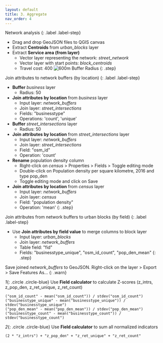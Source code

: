 ```yaml
---
layout: default
title: 3. Aggregate
nav_order: 4
---
```


Network analysis
{: .label .label-step}
- Drag and drop GeoJSON files to QGIS canvas
- Extract <b>Centroids</b> from <i>urban_blocks</i> layer
- Extract <b>Service area (from layer)</b>
  * Vector layer representing the network: <em>street_network</em>
  * Vector layer with start points: <em>block_centroids</em>
  * Travel cost: 400
![600m Buffer Radius](https://github.com/ubc-library-rc/qgis-walkability/blob/master/images/map_buffers.png?raw=true)
{: .step}

Join attributes to network buffers (by location)
{: .label .label-step}
- <b>Buffer</b> <i>business</i> layer
  * Radius: 50
- <b>Join attributes by location</b> from <i>business</i> layer
  * Input layer: <i>network_buffers</i>
  * Join layer: <i>street_intersections</i>
  * Fields: "businesstype"
  * Operations: 'count', 'unique'
- <b>Buffer</b> <i>street_intersections</i> layer
  * Radius: 50
- <b>Join attributes by location</b> from <i>street_intersections</i> layer
  * Input layer: <i>network_buffers</i>
  * Join layer: <i>street_intersections</i>
  * Field: "osm_id"
  * Operation: 'count' <br>
- <b>Rename</b> population density column
  * Right-click on <i>census</i> > Properties > Fields > Toggle editing mode
  * Double-click on Population density per square kilometre, 2016 and type pop_den
  * Toggle editing mode and click on Save
- <b>Join attributes by location</b> from <i>census</i> layer
  * Input layer: <i>network_buffers</i>
  * Join layer: <i>census</i>
  * Field: "population density"
  * Operation: 'mean'
{: .step}

Join attributes from network buffers to urban blocks (by field)
{: .label .label-step}
- Use <b>Join attributes by field value</b> to merge columns to block layer
  * Input layer: <i>urban_blocks</i>
  * Join layer: <i>network_buffers</i>
  * Table field: "fid"
  * Fields: "businesstype_unique", "osm_id_count", "pop_den_mean"
{: .step}

Save joined <i>network_buffers</i> to GeoJSON. Right-click on the layer > Export > Save Features As...
{: .warn}

*1*{: .circle .circle-blue} Use <b>Field calculator</b> to calculate Z-scores (z_intrs, z_pop_den, z_ret_unique, z_ret_count)
  ```
  ("osm_id_count" - mean("osm_id_count")) / stdev("osm_id_count")
  ("businesstype_unique" - mean("businesstype_unique")) / stdev("businesstype_unique")
  ("pop_den_mean" - mean("pop_den_mean")) / stdev("pop_den_mean")
  ("businesstype_count" - mean("businesstype_count")) / stdev("businesstype_count")
  ```
*2*{: .circle .circle-blue} Use <b>Field calculator</b> to sum all normalized indicators
  ```
  (2 * "z_intrs") + "z_pop_den" + "z_ret_unique" + "z_ret_count"
  ```
